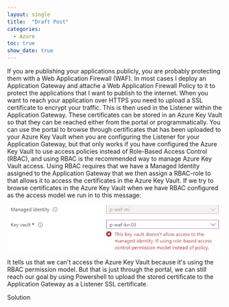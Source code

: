 ```yaml
---
layout: single
title:  "Draft Post"
categories: 
  - Azure
toc: true
show_date: true
---
```

If you are publishing your applications publicly, you are probably protecting them with a Web Application Firewall (WAF). In most cases I deploy an Application Gateway and attache a Web Application Firewall Policy to it to protect the applications that I want to publish to the internet.
When you want to reach your application over HTTPS you need to upload a SSL certificate to encrypt your traffic. This is then used in the Listener within the Application Gateway. These certificates can be stored in an Azure Key Vault so that they can be reached either from the portal or programmatically.
You can use the portal to browse through certificates that has been uploaded to your Azure Key Vault when you are configuring the Listener for your Application Gateway, but that only works if you have configured the Azure Key Vault to use access policies instead of Role-Based Access Control (RBAC), and using RBAC is the recommended way to manage Azure Key Vault access. Using RBAC requires that we have a Managed Identity assigned to the Application Gateway that we then assign a RBAC-role to that allows it to access the certificates in the Azure Key Vault. 
If we try to browse certificates in the Azure Key Vault when we have RBAC configured as the access model we run in to this message:

![](/assets/img/cert-upload-error-portal.png)

It tells us that we can't access the Azure Key Vault because it's using the RBAC permission model. But that is just through the portal, we can still reach our goal by using Powershell to upload the stored certificate to the Application Gateway as a Listener SSL certificate. 

Solution